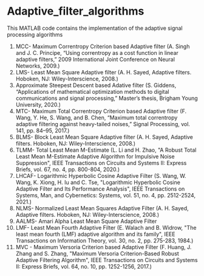 # Adaptive_filter_algorithms
This MATLAB code contains the implementation of the adaptive signal processing algorithms 
1. MCC- Maximum Correntropy Criterion based Adaptive filter (A. Singh and J. C. Principe, “Using correntropy as a cost function in linear adaptive filters,” 2009 International Joint Conference on Neural Networks, 2009.)
2. LMS- Least Mean Square Adaptive filter (A. H. Sayed, Adaptive filters. Hoboken, NJ: Wiley-Interscience, 2008.)
3. Approximate Steepest Descent based Adative filter (S. Giddens, “Applications of mathematical optimization methods to digital communications and signal processing,” Master’s thesis, Brigham Young University, 2020.)
4. MTC- Maximum Total Correntropy Criterion based Adaptive filter (F. Wang, Y. He, S. Wang, and B. Chen, “Maximum total correntropy adaptive filtering against heavy-tailed noises,” Signal Processing, vol. 141, pp. 84–95, 2017.)
5. BLMS- Block Least Mean Square Adaptive filter (A. H. Sayed, Adaptive filters. Hoboken, NJ: Wiley-Interscience, 2008.)
6. TLMM- Total Least Mean M-Estimate (L. Li and H. Zhao, "A Robust Total Least Mean M-Estimate Adaptive Algorithm for Impulsive Noise Suppression", IEEE Transactions on Circuits and Systems II: Express Briefs, vol. 67, no. 4, pp. 800-804, 2020.)
7. LHCAF- Logarithmic Hyperbolic Cosine Adaptive Filter (S. Wang, W. Wang, K. Xiong, H. Iu and C. Tse, "Logarithmic Hyperbolic Cosine Adaptive Filter and Its Performance Analysis", IEEE Transactions on Systems, Man, and Cybernetics: Systems, vol. 51, no. 4, pp. 2512-2524, 2021.)
8. NLMS- Normalized Least Mean Squares Adaptive Filter (A. H. Sayed, Adaptive filters. Hoboken, NJ: Wiley-Interscience, 2008.)
9. AALMS- Amari Alpha Least Mean Square Adaptive Filter
10. LMF- Least Mean Fourth Adaptive Filter (E. Walach and B. Widrow, "The least mean fourth (LMF) adaptive algorithm and its family", IEEE Transactions on Information Theory, vol. 30, no. 2, pp. 275-283, 1984.)
11. MVC - Maximum Versoria Criterion based Adaptive Filter (F. Huang, J. Zhang and S. Zhang, "Maximum Versoria Criterion-Based Robust Adaptive Filtering Algorithm", IEEE Transactions on Circuits and Systems II: Express Briefs, vol. 64, no. 10, pp. 1252-1256, 2017.)
